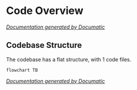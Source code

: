 # Code Overview

[_Documentation generated by Documatic_](https://www.documatic.com?385316662)

<!---Documatic-section-Codebase Structure-start--->
## Codebase Structure

The codebase has a flat structure, with 1 code files.

<!---Documatic-block-system_architecture-start--->
```mermaid
flowchart TB

```
<!---Documatic-block-system_architecture-end--->
<!---Documatic-section-Codebase Structure-end--->

[_Documentation generated by Documatic_](https://www.documatic.com?385316662)
